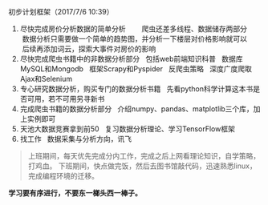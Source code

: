 初步计划框架（2017/7/6 10:39）
1. 尽快完成房价分析数据的简单分析
　　爬虫还差多线程、数据储存两部分
    数据分析只需要做一个简单的趋势图，并分析一下楼层对价格影响就可以
    后续再添加词云，探索大事件对房价的影响
2. 尽快完成爬虫书籍中的非数据分析部分
   包括web前端知识科普
   数据库MySQL和Mongodb
   框架Scrapy和Pyspider
   反爬虫策略
   深度广度爬取
   Ajax和Selenium
3. 专心研究数据分析，购买专门的数据分析书籍
   先看python科学计算这本书是否可用，若不可用另寻新书
4. 完成爬虫书籍的数据分析部分
   介绍numpy、pandas、matplotlib三个库，加上实例即可
5. 天池大数据竞赛拿到前50
   复习数据分析理论、学习TensorFlow框架
6. 找工作
   数据采集与分析方向，讯飞
   
> 上班期间，每天优先完成分内工作，完成之后上网看理论知识，自学策略，打鸡血。
> 下班期间，快点做完饭，然后去图书馆敲代码，迅速熟悉linux，完成编程环境的迁移。

**学习要有序进行，不要东一榔头西一棒子。**
